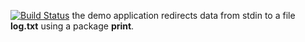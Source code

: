 [![Build Status](https://travis-ci.org/aliensadde/lab11.svg?branch=master)](https://travis-ci.org/aliensadde/lab11)
the demo application redirects data from stdin to a file **log.txt** using a package **print**.
